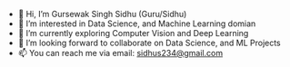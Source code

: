 - 👋 Hi, I’m Gursewak Singh Sidhu (Guru/Sidhu)
- 👀 I’m interested in Data Science, and Machine Learning domian
- 🌱 I’m currently exploring Computer Vision and Deep Learning
- 💞️ I’m looking forward to collaborate on Data Science, and ML Projects
- 📫 You can reach me via email: sidhus234@gmail.com

<!---
Sidhus234/Sidhus234 is a ✨ special ✨ repository because its `README.md` (this file) appears on your GitHub profile.
You can click the Preview link to take a look at your changes.
--->
